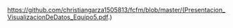 
https://github.com/christiangarza1505813/fcfm/blob/master/(Presentacion_VisualizacionDeDatos_Equipo5.pdf.)
